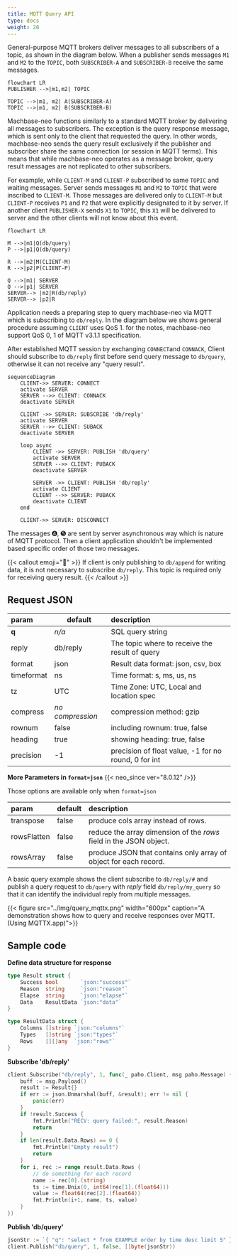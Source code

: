 ```yaml
---
title: MQTT Query API
type: docs
weight: 20
---
```


General-purpose MQTT brokers deliver messages to all subscribers of a topic, as shown in the diagram below. When a publisher sends messages `M1` and `M2` to the `TOPIC`, both `SUBSCRIBER-A` and `SUBSCRIBER-B` receive the same messages.

```mermaid
flowchart LR
PUBLISHER -->|m1,m2| TOPIC

TOPIC -->|m1, m2| A(SUBSCRIBER-A)
TOPIC -->|m1, m2| B(SUBSCRIBER-B)
```
Machbase-neo functions similarly to a standard MQTT broker by delivering all messages to subscribers. The exception is the query response message, which is sent only to the client that requested the query. In other words, machbase-neo sends the query result exclusively if the publisher and subscriber share the same connection (or session in MQTT terms). This means that while machbase-neo operates as a message broker, query result messages are not replicated to other subscribers.

For example, while `CLIENT-M` and `CLIENT-P` subscribed to same `TOPIC` and waiting messages.
Server sends messages `M1` and `M2` to `TOPIC` that were inscribed to `CLIENT-M`.
Those messages are delivered only to `CLIENT-M` but `CLIENT-P` receives `P1` and `P2` that were explicitly designated to it by server. If another client `PUBLISHER-X` sends `X1` to `TOPIC`, this `X1` will be delivered to server and the other clients will not know about this event.

```mermaid
flowchart LR

M -->|m1|Q(db/query)
P -->|p1|Q(db/query)

R -->|m2|M(CLIENT-M)
R -->|p2|P(CLIENT-P)

Q -->|m1| SERVER
Q -->|p1| SERVER
SERVER--> |m2|R(db/reply)
SERVER--> |p2|R
```

Application needs a preparing step to query machbase-neo via MQTT which is subscribing to `db/reply`.
In the diagram below we shows general procedure assuming `CLIENT` uses QoS 1.
for the notes, machbase-neo support QoS 0, 1 of MQTT v3.1.1 specification.

After established MQTT session by exchanging `CONNECT`and `CONNACK`, Client should subscribe to `db/reply` first before send query message to `db/query`, otherwise it can not receive any "query result".

```mermaid
sequenceDiagram
    CLIENT->> SERVER: CONNECT
    activate SERVER
    SERVER -->> CLIENT: CONNACK
    deactivate SERVER

    CLIENT ->> SERVER: SUBSCRIBE 'db/reply'
    activate SERVER
    SERVER -->> CLIENT: SUBACK
    deactivate SERVER

    loop async
        CLIENT ->> SERVER: PUBLISH 'db/query'
        activate SERVER
        SERVER -->> CLIENT: PUBACK
        deactivate SERVER

        SERVER ->> CLIENT: PUBLISH 'db/reply'
        activate CLIENT
        CLIENT -->> SERVER: PUBACK
        deactivate CLIENT
    end

    CLIENT->> SERVER: DISCONNECT
```

The messages ➍, ➎ are sent by server asynchronous way which is nature of MQTT protocol. Then a client application shouldn't be implemented based specific order of those two messages.


{{< callout emoji="📌" >}}
If client is only publishing to `db/append` for writing data, it is not necessary to subscribe `db/reply`. This topic is required only for receiving query result.
{{< /callout >}}

## Request JSON

| param       | default | description                   |
|:----------- |---------|:----------------------------- |
| **q**       | _n/a_   | SQL query string              |
| reply       | db/reply| The topic where to receive the result of query |
| format      | json    | Result data format: json, csv, box |
| timeformat  | ns      | Time format: s, ms, us, ns    |
| tz          | UTC     | Time Zone: UTC, Local and location spec |
| compress    | _no compression_   | compression method: gzip      |
| rownum      | false   | including rownum: true, false |
| heading     | true    | showing heading: true, false  |
| precision   | -1      | precision of float value, -1 for no round, 0 for int |

**More Parameters in `format=json`** {{< neo_since ver="8.0.12" />}}

Those options are available only when `format=json`

| param       | default | description                   |
|:----------- |---------|:----------------------------- |
| transpose   | false   | produce cols array instead of rows. |
| rowsFlatten | false   | reduce the array dimension of the *rows* field in the JSON object. |
| rowsArray   | false   | produce JSON that contains only array of object for each record.  |


A basic query example shows the client subscribe to `db/reply/#` and publish a query request to `db/query` with *reply* field `db/reply/my_query` so that it can identify the individual reply from multiple messages.

{{< figure src="../img/query_mqttx.png" width="600px" caption="A demonstration shows how to query and receive responses over MQTT. (Using MQTTX.app)">}}

## Sample code


**Define data structure for response**

```go
type Result struct {
	Success bool       `json:"success"`
	Reason  string     `json:"reason"`
	Elapse  string     `json:"elapse"`
	Data    ResultData `json:"data"`
}

type ResultData struct {
	Columns []string `json:"columns"`
	Types   []string `json:"types"`
	Rows    [][]any  `json:"rows"`
}
```

**Subscribe 'db/reply'**

```go
client.Subscribe("db/reply", 1, func(_ paho.Client, msg paho.Message) {
    buff := msg.Payload()
    result := Result{}
    if err := json.Unmarshal(buff, &result); err != nil {
        panic(err)
    }
    if !result.Success {
        fmt.Println("RECV: query failed:", result.Reason)
        return
    }
    if len(result.Data.Rows) == 0 {
        fmt.Println("Empty result")
        return
    }
    for i, rec := range result.Data.Rows {
        // do something for each record
        name := rec[0].(string)
        ts := time.Unix(0, int64(rec[1].(float64)))
        value := float64(rec[2].(float64))
        fmt.Println(i+1, name, ts, value)
    }
})
```

**Publish 'db/query'**

```go
jsonStr := `{ "q": "select * from EXAMPLE order by time desc limit 5" }`
client.Publish("db/query", 1, false, []byte(jsonStr))
```
